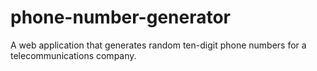 # phone-number-generator
A web application that generates random ten-digit phone numbers for a telecommunications company. 
